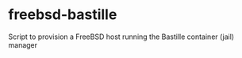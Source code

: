 # freebsd-bastille
Script to provision a FreeBSD host running the Bastille container (jail) manager
